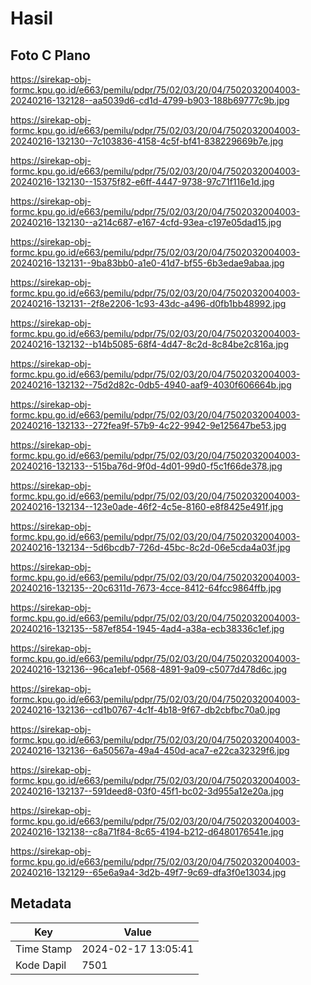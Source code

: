 # Hasil

## Foto C Plano

https://sirekap-obj-formc.kpu.go.id/e663/pemilu/pdpr/75/02/03/20/04/7502032004003-20240216-132128--aa5039d6-cd1d-4799-b903-188b69777c9b.jpg

https://sirekap-obj-formc.kpu.go.id/e663/pemilu/pdpr/75/02/03/20/04/7502032004003-20240216-132130--7c103836-4158-4c5f-bf41-838229669b7e.jpg

https://sirekap-obj-formc.kpu.go.id/e663/pemilu/pdpr/75/02/03/20/04/7502032004003-20240216-132130--15375f82-e6ff-4447-9738-97c71f116e1d.jpg

https://sirekap-obj-formc.kpu.go.id/e663/pemilu/pdpr/75/02/03/20/04/7502032004003-20240216-132130--a214c687-e167-4cfd-93ea-c197e05dad15.jpg

https://sirekap-obj-formc.kpu.go.id/e663/pemilu/pdpr/75/02/03/20/04/7502032004003-20240216-132131--9ba83bb0-a1e0-41d7-bf55-6b3edae9abaa.jpg

https://sirekap-obj-formc.kpu.go.id/e663/pemilu/pdpr/75/02/03/20/04/7502032004003-20240216-132131--2f8e2206-1c93-43dc-a496-d0fb1bb48992.jpg

https://sirekap-obj-formc.kpu.go.id/e663/pemilu/pdpr/75/02/03/20/04/7502032004003-20240216-132132--b14b5085-68f4-4d47-8c2d-8c84be2c816a.jpg

https://sirekap-obj-formc.kpu.go.id/e663/pemilu/pdpr/75/02/03/20/04/7502032004003-20240216-132132--75d2d82c-0db5-4940-aaf9-4030f606664b.jpg

https://sirekap-obj-formc.kpu.go.id/e663/pemilu/pdpr/75/02/03/20/04/7502032004003-20240216-132133--272fea9f-57b9-4c22-9942-9e125647be53.jpg

https://sirekap-obj-formc.kpu.go.id/e663/pemilu/pdpr/75/02/03/20/04/7502032004003-20240216-132133--515ba76d-9f0d-4d01-99d0-f5c1f66de378.jpg

https://sirekap-obj-formc.kpu.go.id/e663/pemilu/pdpr/75/02/03/20/04/7502032004003-20240216-132134--123e0ade-46f2-4c5e-8160-e8f8425e491f.jpg

https://sirekap-obj-formc.kpu.go.id/e663/pemilu/pdpr/75/02/03/20/04/7502032004003-20240216-132134--5d6bcdb7-726d-45bc-8c2d-06e5cda4a03f.jpg

https://sirekap-obj-formc.kpu.go.id/e663/pemilu/pdpr/75/02/03/20/04/7502032004003-20240216-132135--20c6311d-7673-4cce-8412-64fcc9864ffb.jpg

https://sirekap-obj-formc.kpu.go.id/e663/pemilu/pdpr/75/02/03/20/04/7502032004003-20240216-132135--587ef854-1945-4ad4-a38a-ecb38336c1ef.jpg

https://sirekap-obj-formc.kpu.go.id/e663/pemilu/pdpr/75/02/03/20/04/7502032004003-20240216-132136--96ca1ebf-0568-4891-9a09-c5077d478d6c.jpg

https://sirekap-obj-formc.kpu.go.id/e663/pemilu/pdpr/75/02/03/20/04/7502032004003-20240216-132136--cd1b0767-4c1f-4b18-9f67-db2cbfbc70a0.jpg

https://sirekap-obj-formc.kpu.go.id/e663/pemilu/pdpr/75/02/03/20/04/7502032004003-20240216-132136--6a50567a-49a4-450d-aca7-e22ca32329f6.jpg

https://sirekap-obj-formc.kpu.go.id/e663/pemilu/pdpr/75/02/03/20/04/7502032004003-20240216-132137--591deed8-03f0-45f1-bc02-3d955a12e20a.jpg

https://sirekap-obj-formc.kpu.go.id/e663/pemilu/pdpr/75/02/03/20/04/7502032004003-20240216-132138--c8a71f84-8c65-4194-b212-d6480176541e.jpg

https://sirekap-obj-formc.kpu.go.id/e663/pemilu/pdpr/75/02/03/20/04/7502032004003-20240216-132129--65e6a9a4-3d2b-49f7-9c69-dfa3f0e13034.jpg


## Metadata

| Key        | Value               |
| ---------- | ------------------- |
| Time Stamp | 2024-02-17 13:05:41 |
| Kode Dapil | 7501                |



